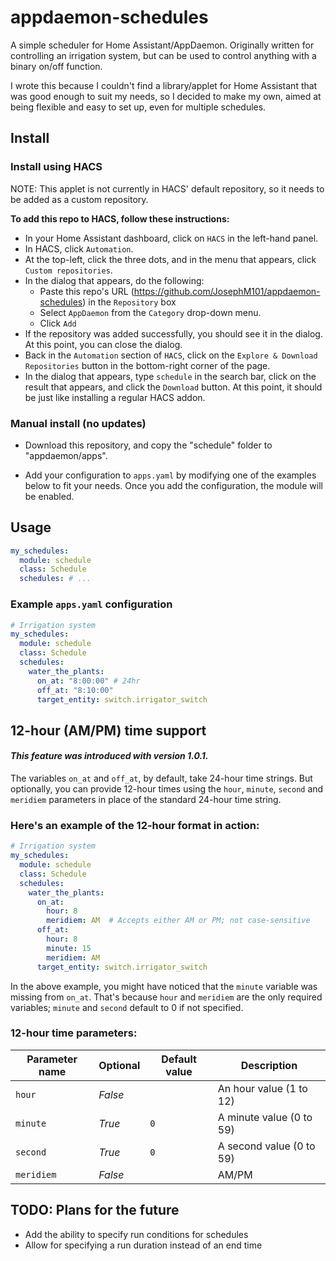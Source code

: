 # appdaemon-schedules
A simple scheduler for Home Assistant/AppDaemon.
Originally written for controlling an irrigation system, but can be used to control anything with a binary on/off function.

I wrote this because I couldn't find a library/applet for Home Assistant that was good enough to suit my needs, so I decided to make my own, aimed at being flexible and easy to set up, even for multiple schedules.


## Install

### Install using HACS
NOTE: This applet is not currently in HACS' default repository, so it needs to be added as a custom repository.

<b>To add this repo to HACS, follow these instructions:</b>
- In your Home Assistant dashboard, click on `HACS` in the left-hand panel.
- In HACS, click `Automation`.
- At the top-left, click the three dots, and in the menu that appears, click `Custom repositories`.
- In the dialog that appears, do the following:
  - Paste this repo's URL (https://github.com/JosephM101/appdaemon-schedules) in the `Repository` box
  - Select `AppDaemon` from the `Category` drop-down menu.
  - Click `Add`
- If the repository was added successfully, you should see it in the dialog. At this point, you can close the dialog.
- Back in the `Automation` section of `HACS`, click on the `Explore & Download Repositories` button in the bottom-right corner of the page.
- In the dialog that appears, type `schedule` in the search bar, click on the result that appears, and click the `Download` button. At this point, it should be just like installing a regular HACS addon. 

### Manual install (no updates)
- Download this repository, and copy the "schedule" folder to "appdaemon/apps".


- Add your configuration to `apps.yaml` by modifying one of the examples below to fit your needs. Once you add the configuration, the module will be enabled.


## Usage

```yaml
my_schedules:
  module: schedule
  class: Schedule
  schedules: # ...
```

### Example `apps.yaml` configuration
```yaml
# Irrigation system
my_schedules:
  module: schedule
  class: Schedule
  schedules:
    water_the_plants:
      on_at: "8:00:00" # 24hr
      off_at: "8:10:00"
      target_entity: switch.irrigator_switch
```

## 12-hour (AM/PM) time support
#### <i>This feature was introduced with version 1.0.1.</i>

The variables `on_at` and `off_at`, by default, take 24-hour time strings. But optionally, you can provide 12-hour times using the `hour`, `minute`, `second` and `meridiem` parameters in place of the standard 24-hour time string.


### Here's an example of the 12-hour format in action:
```yaml
# Irrigation system
my_schedules:
  module: schedule
  class: Schedule
  schedules:
    water_the_plants:
      on_at:
        hour: 8
        meridiem: AM  # Accepts either AM or PM; not case-sensitive
      off_at: 
        hour: 8
        minute: 15
        meridiem: AM
      target_entity: switch.irrigator_switch
```
In the above example, you might have noticed that the `minute` variable was missing from `on_at`. That's because `hour` and `meridiem` are the only required variables; `minute` and `second` default to 0 if not specified.

### 12-hour time parameters:
| Parameter name | Optional | Default value | Description |
| --- | --- | --- | --- |
| `hour`     | <i> False </i> |     | An hour value (1 to 12)
| `minute`   | <i> True  </i> | `0` | A minute value (0 to 59)
| `second`   | <i> True  </i> | `0` | A second value (0 to 59)
| `meridiem` | <i> False </i> |     | AM/PM



## <b>TODO: Plans for the future</b>
- Add the ability to specify run conditions for schedules
- Allow for specifying a run duration instead of an end time
